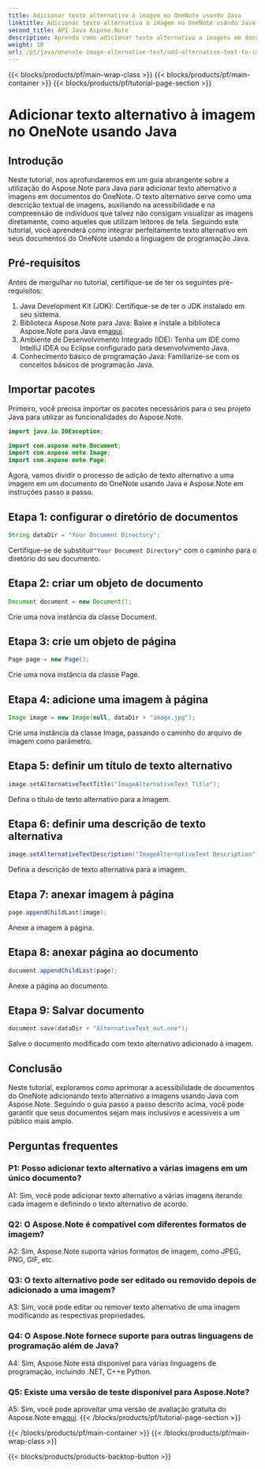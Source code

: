 ```yaml
---
title: Adicionar texto alternativo à imagem no OneNote usando Java
linktitle: Adicionar texto alternativo à imagem no OneNote usando Java
second_title: API Java Aspose.Note
description: Aprenda como adicionar texto alternativo a imagens em documentos do OneNote usando Java com Aspose.Note, melhorando a acessibilidade e a inclusão.
weight: 10
url: /pt/java/onenote-image-alternative-text/add-alternative-text-to-image/
---
```


{{< blocks/products/pf/main-wrap-class >}}
{{< blocks/products/pf/main-container >}}
{{< blocks/products/pf/tutorial-page-section >}}

# Adicionar texto alternativo à imagem no OneNote usando Java

## Introdução

Neste tutorial, nos aprofundaremos em um guia abrangente sobre a utilização do Aspose.Note para Java para adicionar texto alternativo a imagens em documentos do OneNote. O texto alternativo serve como uma descrição textual de imagens, auxiliando na acessibilidade e na compreensão de indivíduos que talvez não consigam visualizar as imagens diretamente, como aqueles que utilizam leitores de tela. Seguindo este tutorial, você aprenderá como integrar perfeitamente texto alternativo em seus documentos do OneNote usando a linguagem de programação Java.

## Pré-requisitos

Antes de mergulhar no tutorial, certifique-se de ter os seguintes pré-requisitos:

1. Java Development Kit (JDK): Certifique-se de ter o JDK instalado em seu sistema.
2.  Biblioteca Aspose.Note para Java: Baixe e instale a biblioteca Aspose.Note para Java em[aqui](https://releases.aspose.com/note/java/).
3. Ambiente de Desenvolvimento Integrado (IDE): Tenha um IDE como IntelliJ IDEA ou Eclipse configurado para desenvolvimento Java.
4. Conhecimento básico de programação Java: Familiarize-se com os conceitos básicos de programação Java.

## Importar pacotes

Primeiro, você precisa importar os pacotes necessários para o seu projeto Java para utilizar as funcionalidades do Aspose.Note.

```java
import java.io.IOException;

import com.aspose.note.Document;
import com.aspose.note.Image;
import com.aspose.note.Page;
```

Agora, vamos dividir o processo de adição de texto alternativo a uma imagem em um documento do OneNote usando Java e Aspose.Note em instruções passo a passo.

## Etapa 1: configurar o diretório de documentos

```java
String dataDir = "Your Document Directory";
```

 Certifique-se de substituir`"Your Document Directory"` com o caminho para o diretório do seu documento.

## Etapa 2: criar um objeto de documento

```java
Document document = new Document();
```

Crie uma nova instância da classe Document.

## Etapa 3: crie um objeto de página

```java
Page page = new Page();
```

Crie uma nova instância da classe Page.

## Etapa 4: adicione uma imagem à página

```java
Image image = new Image(null, dataDir + "image.jpg");
```

Crie uma instância da classe Image, passando o caminho do arquivo de imagem como parâmetro.

## Etapa 5: definir um título de texto alternativo

```java
image.setAlternativeTextTitle("ImageAlternativeText Title");
```

Defina o título de texto alternativo para a imagem.

## Etapa 6: definir uma descrição de texto alternativa

```java
image.setAlternativeTextDescription("ImageAlternativeText Description");
```

Defina a descrição de texto alternativa para a imagem.

## Etapa 7: anexar imagem à página

```java
page.appendChildLast(image);
```

Anexe a imagem à página.

## Etapa 8: anexar página ao documento

```java
document.appendChildLast(page);
```

Anexe a página ao documento.

## Etapa 9: Salvar documento

```java
document.save(dataDir + "AlternativeText_out.one");
```

Salve o documento modificado com texto alternativo adicionado à imagem.

## Conclusão

Neste tutorial, exploramos como aprimorar a acessibilidade de documentos do OneNote adicionando texto alternativo a imagens usando Java com Aspose.Note. Seguindo o guia passo a passo descrito acima, você pode garantir que seus documentos sejam mais inclusivos e acessíveis a um público mais amplo.

## Perguntas frequentes

### P1: Posso adicionar texto alternativo a várias imagens em um único documento?

A1: Sim, você pode adicionar texto alternativo a várias imagens iterando cada imagem e definindo o texto alternativo de acordo.

### Q2: O Aspose.Note é compatível com diferentes formatos de imagem?

A2: Sim, Aspose.Note suporta vários formatos de imagem, como JPEG, PNG, GIF, etc.

### Q3: O texto alternativo pode ser editado ou removido depois de adicionado a uma imagem?

A3: Sim, você pode editar ou remover texto alternativo de uma imagem modificando as respectivas propriedades.

### Q4: O Aspose.Note fornece suporte para outras linguagens de programação além de Java?

A4: Sim, Aspose.Note está disponível para várias linguagens de programação, incluindo .NET, C++e Python.

### Q5: Existe uma versão de teste disponível para Aspose.Note?

 A5: Sim, você pode aproveitar uma versão de avaliação gratuita do Aspose.Note em[aqui](https://releases.aspose.com/).
{{< /blocks/products/pf/tutorial-page-section >}}

{{< /blocks/products/pf/main-container >}}
{{< /blocks/products/pf/main-wrap-class >}}

{{< blocks/products/products-backtop-button >}}
